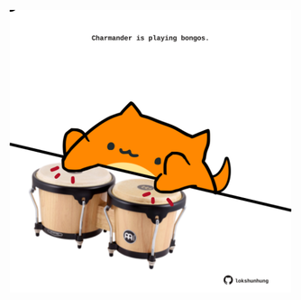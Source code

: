 <!-- built at 07/08/2022, 23:00:57 UTC -->
<p align="center">
  <img width="500" height="500" src="./ReadmeImage.svg">
</p>
